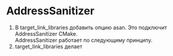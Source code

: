 # AddressSanitizer

1. В target_link_libraries добавить опцию asan. Это подключит AddressSanitizer CMake.</br>
AddressSanitizer работает по следующиму принципу.
2. target_link_libraries делает